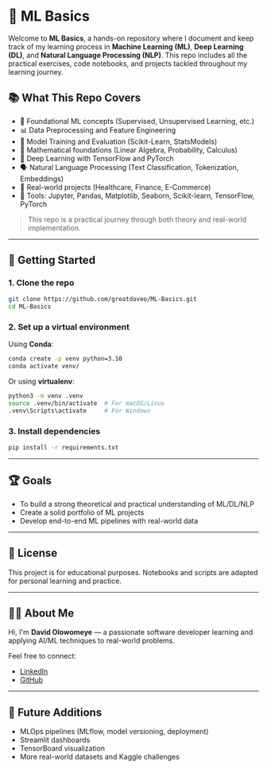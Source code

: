 # 🧠 ML Basics

Welcome to **ML Basics**, a hands-on repository where I document and keep track of my learning process in **Machine Learning (ML)**, **Deep Learning (DL)**, and **Natural Language Processing (NLP)**. This repo includes all the practical exercises, code notebooks, and projects tackled throughout my learning journey.

## 📚 What This Repo Covers

- 📌 Foundational ML concepts (Supervised, Unsupervised Learning, etc.)
- 📊 Data Preprocessing and Feature Engineering
- 🤖 Model Training and Evaluation (Scikit-Learn, StatsModels)
- 🧮 Mathematical foundations (Linear Algebra, Probability, Calculus)
- 🧠 Deep Learning with TensorFlow and PyTorch
- 🗣️ Natural Language Processing (Text Classification, Tokenization, Embeddings)
- 🧪 Real-world projects (Healthcare, Finance, E-Commerce)
- 🧰 Tools: Jupyter, Pandas, Matplotlib, Seaborn, Scikit-learn, TensorFlow, PyTorch

> This repo is a practical journey through both theory and real-world implementation.

---

## 🚀 Getting Started

### 1. Clone the repo

```bash
git clone https://github.com/greatdaveo/ML-Basics.git
cd ML-Basics
```

### 2. Set up a virtual environment

Using **Conda**:

```bash
conda create -p venv python=3.10
conda activate venv/
```

Or using **virtualenv**:

```bash
python3 -m venv .venv
source .venv/bin/activate  # For macOS/Linux
.venv\Scripts\activate     # For Windows
```

### 3. Install dependencies

```bash
pip install -r requirements.txt
```

---


## 🏆 Goals

- To build a strong theoretical and practical understanding of ML/DL/NLP
- Create a solid portfolio of ML projects
- Develop end-to-end ML pipelines with real-world data

---

## 📜 License

This project is for educational purposes. Notebooks and scripts are adapted for personal learning and practice.

---

## 🙋‍♂️ About Me

Hi, I'm **David Olowomeye** — a passionate software developer learning and applying AI/ML techniques to real-world problems.

Feel free to connect:

- [LinkedIn](https://www.linkedin.com/in/greatdaveo/)
- [GitHub](https://github.com/greatdaveo)

---

## 🌱 Future Additions

- MLOps pipelines (MLflow, model versioning, deployment)
- Streamlit dashboards
- TensorBoard visualization
- More real-world datasets and Kaggle challenges
